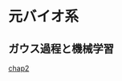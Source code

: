 # 元バイオ系
## ガウス過程と機械学習
[chap2](https://nbviewer.jupyter.org/github/sunbluesome/sunbluesome.github.io/blob/master/GaussianProcess/chap2.ipynb)
